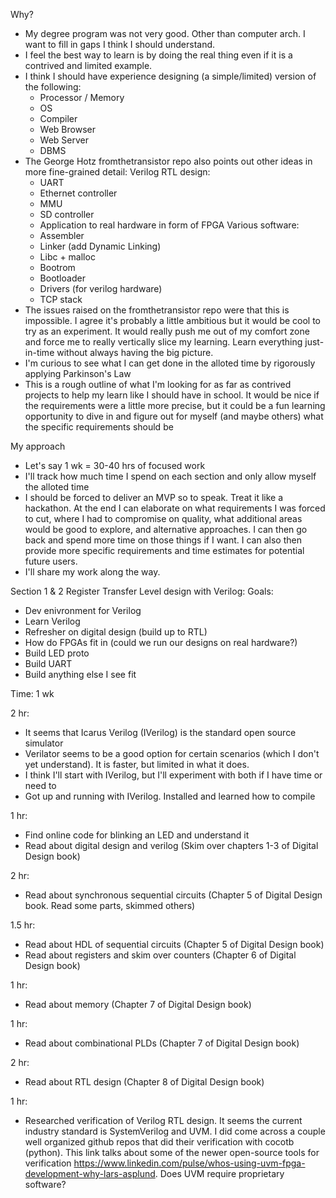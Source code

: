Why?

- My degree program was not very good. Other than computer arch. I want to fill in gaps I think I should understand.
- I feel the best way to learn is by doing the real thing even if it is a contrived and limited example.
- I think I should have experience designing (a simple/limited) version of the following:
  - Processor / Memory
  - OS
  - Compiler
  - Web Browser
  - Web Server
  - DBMS
- The George Hotz fromthetransistor repo also points out other ideas in more fine-grained detail:
  Verilog RTL design:
  - UART
  - Ethernet controller
  - MMU
  - SD controller
  - Application to real hardware in form of FPGA
  Various software:
  - Assembler
  - Linker (add Dynamic Linking)
  - Libc + malloc
  - Bootrom
  - Bootloader
  - Drivers (for verilog hardware)
  - TCP stack
- The issues raised on the fromthetransistor repo were that this is impossible. I agree it's probably a little ambitious but it would be cool to try as an experiment. It would really push me out of my comfort zone and force me to really vertically slice my learning. Learn everything just-in-time without always having the big picture.
- I'm curious to see what I can get done in the alloted time by rigorously applying Parkinson's Law
- This is a rough outline of what I'm looking for as far as contrived projects to help my learn like I should have in school. It would be nice if the requirements were a little more precise, but it could be a fun learning opportunity to dive in and figure out for myself (and maybe others) what the specific requirements should be

My approach
- Let's say 1 wk = 30-40 hrs of focused work
- I'll track how much time I spend on each section and only allow myself the alloted time
- I should be forced to deliver an MVP so to speak. Treat it like a hackathon. At the end I can elaborate on what requirements I was forced to cut, where I had to compromise on quality, what additional areas would be good to explore, and alternative approaches. I can then go back and spend more time on those things if I want. I can also then provide more specific requirements and time estimates for potential future users.
- I'll share my work along the way.



Section 1 & 2 Register Transfer Level design with Verilog:
  Goals:
  - Dev enivronment for Verilog
  - Learn Verilog
  - Refresher on digital design (build up to RTL)
  - How do FPGAs fit in (could we run our designs on real hardware?)
  - Build LED proto
  - Build UART
  - Build anything else I see fit

  Time: 1 wk


  2 hr:
  - It seems that Icarus Verilog (IVerilog) is the standard open source simulator
  - Verilator seems to be a good option for certain scenarios (which I don't yet understand). It is faster, but limited in what it does.
  - I think I'll start with IVerilog, but I'll experiment with both if I have time or need to
  - Got up and running with IVerilog. Installed and learned how to compile

  1 hr:
  - Find online code for blinking an LED and understand it
  - Read about digital design and verilog (Skim over chapters 1-3 of Digital Design book)

  2 hr:
  - Read about synchronous sequential circuits (Chapter 5 of Digital Design book. Read some parts, skimmed others)

  1.5 hr:
  - Read about HDL of sequential circuits (Chapter 5 of Digital Design book)
  - Read about registers and skim over counters (Chapter 6 of Digital Design book)

  1 hr:
  - Read about memory (Chapter 7 of Digital Design book)

  1 hr:
  - Read about combinational PLDs (Chapter 7 of Digital Design book)

  2 hr:
  - Read about RTL design (Chapter 8 of Digital Design book)

  1 hr:
  - Researched verification of Verilog RTL design. It seems the current industry standard is SystemVerilog and UVM. I did come across a couple well organized github repos that did their verification with cocotb (python). This link talks about some of the newer open-source tools for verification https://www.linkedin.com/pulse/whos-using-uvm-fpga-development-why-lars-asplund. Does UVM require proprietary software?
